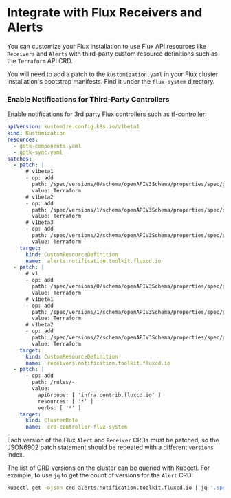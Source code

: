 # Integrate with Flux Receivers and Alerts

You can customize your Flux installation to use Flux API
resources like `Receivers` and `Alerts` with third-party custom
resource definitions such as the `Terraform` API CRD.

You will need to add a patch to the `kustomization.yaml` in your Flux cluster
installation's bootstrap manifests. Find it under the `flux-system` directory.

<!-- <a id="enable-notifications-for-third-party-controllers">&nbsp;</a> -->
### Enable Notifications for Third-Party Controllers

Enable notifications for 3rd party Flux controllers such as [tf-controller](https://github.com/flux-iac/tofu-controller):

```yaml
apiVersion: kustomize.config.k8s.io/v1beta1
kind: Kustomization
resources:
  - gotk-components.yaml
  - gotk-sync.yaml
patches:
  - patch: |
      # v1beta1
      - op: add
        path: /spec/versions/0/schema/openAPIV3Schema/properties/spec/properties/eventSources/items/properties/kind/enum/-
        value: Terraform
      # v1beta2
      - op: add
        path: /spec/versions/1/schema/openAPIV3Schema/properties/spec/properties/eventSources/items/properties/kind/enum/-
        value: Terraform
      # v1beta3
      - op: add
        path: /spec/versions/2/schema/openAPIV3Schema/properties/spec/properties/eventSources/items/properties/kind/enum/-
        value: Terraform
    target:
      kind: CustomResourceDefinition
      name:  alerts.notification.toolkit.fluxcd.io
  - patch: |
      # v1
      - op: add
        path: /spec/versions/0/schema/openAPIV3Schema/properties/spec/properties/resources/items/properties/kind/enum/-
        value: Terraform
      # v1beta1
      - op: add
        path: /spec/versions/1/schema/openAPIV3Schema/properties/spec/properties/resources/items/properties/kind/enum/-
        value: Terraform
      # v1beta2
      - op: add
        path: /spec/versions/2/schema/openAPIV3Schema/properties/spec/properties/resources/items/properties/kind/enum/-
        value: Terraform
    target:
      kind: CustomResourceDefinition
      name:  receivers.notification.toolkit.fluxcd.io
  - patch: |
      - op: add
        path: /rules/-
        value:
          apiGroups: [ 'infra.contrib.fluxcd.io' ]
          resources: [ '*' ]
          verbs: [ '*' ]
    target:
      kind: ClusterRole
      name:  crd-controller-flux-system
```

Each version of the Flux `Alert` and `Receiver` CRDs must be patched, so the JSON6902 patch statement should be repeated with a different `versions` index.

The list of CRD versions on the cluster can be queried with Kubectl.
For example, to use `jq` to get the count of versions for the `Alert` CRD:
```sh
kubectl get -ojson crd alerts.notification.toolkit.fluxcd.io | jq '.spec.versions | length'
```
